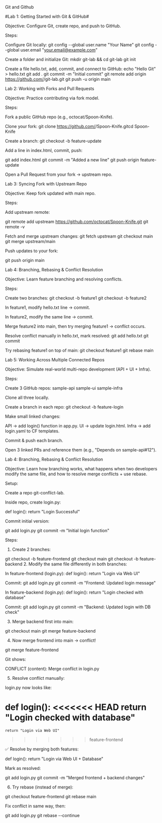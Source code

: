 Git and Github

#Lab 1: Getting Started with Git & GitHub#

Objective: Configure Git, create repo, and push to GitHub.

Steps:
    
Configure Git locally:
git config --global user.name "Your Name"
git config --global user.email "your.email@example.com"


Create a folder and initialize Git:
mkdir git-lab && cd git-lab
git init


Create a file hello.txt, add, commit, and connect to GitHub:
echo "Hello Git" > hello.txt
git add .
git commit -m "Initial commit"
git remote add origin https://github.com/<your-username>/git-lab.git
git push -u origin main


Lab 2: Working with Forks and Pull Requests

Objective: Practice contributing via fork model.

Steps:

Fork a public GitHub repo (e.g., octocat/Spoon-Knife).


Clone your fork:
git clone https://github.com/<your-username>/Spoon-Knife.gitcd Spoon-Knife


Create a branch:
git checkout -b feature-update


Add a line in index.html, commit, push:
    
git add index.html
git commit -m "Added a new line"
git push origin feature-update



Open a Pull Request from your fork → upstream repo.


Lab 3: Syncing Fork with Upstream Repo

Objective: Keep fork updated with main repo.

Steps:


Add upstream remote:
    
git remote add upstream https://github.com/octocat/Spoon-Knife.git
git remote -v


Fetch and merge upstream changes:
git fetch upstream
git checkout main
git merge upstream/main



Push updates to your fork:
    
git push origin main


Lab 4: Branching, Rebasing & Conflict Resolution

Objective: Learn feature branching and resolving conflicts.

Steps:

Create two branches:
git checkout -b feature1
git checkout -b feature2



In feature1, modify hello.txt line → commit.


In feature2, modify the same line → commit.


Merge feature2 into main, then try merging feature1 → conflict occurs.


Resolve conflict manually in hello.txt, mark resolved:
git add hello.txt
git commit



Try rebasing feature1 on top of main:
git checkout feature1
git rebase main



Lab 5: Working Across Multiple Connected Repos

Objective: Simulate real-world multi-repo development (API + UI + Infra).

Steps:

Create 3 GitHub repos:
sample-api
sample-ui
sample-infra



Clone all three locally.


Create a branch in each repo:
git checkout -b feature-login


Make small linked changes:

API → add login() function in app.py.
UI → update login.html.
Infra → add login.yaml to CF templates.


Commit & push each branch.


Open 3 linked PRs and reference them (e.g., "Depends on sample-api#12").


Lab 4: Branching, Rebasing & Conflict Resolution

Objective:
Learn how branching works, what happens when two developers modify the same file, and how to resolve merge conflicts + use rebase.

Setup:

Create a repo git-conflict-lab.

Inside repo, create login.py:
    
def login():
    return "Login Successful"



Commit initial version:
    
git add login.py
git commit -m "Initial login function"

Steps:

1. Create 2 branches:

git checkout -b feature-frontend
git checkout main
git checkout -b feature-backend
2. Modify the same file differently in both branches:

In feature-frontend (login.py):
def login():
    return "Login via Web UI"

Commit:
git add login.py
git commit -m "Frontend: Updated login message"



In feature-backend (login.py):
def login():
    return "Login checked with database"

Commit:
git add login.py
git commit -m "Backend: Updated login with DB check"

3. Merge backend first into main:

git checkout main
git merge feature-backend

4. Now merge frontend into main → conflict!

git merge feature-frontend

Git shows:

CONFLICT (content): Merge conflict in login.py

5. Resolve conflict manually:
    
login.py now looks like:


def login():
<<<<<<< HEAD
    return "Login checked with database"
=======
    return "Login via Web UI"
>>>>>>> feature-frontend

✅ Resolve by merging both features:

def login():
    return "Login via Web UI + Database"

Mark as resolved:

git add login.py
git commit -m "Merged frontend + backend changes"

6. Try rebase (instead of merge):

git checkout feature-frontend
git rebase main

Fix conflict in same way, then:

git add login.py
git rebase --continue
